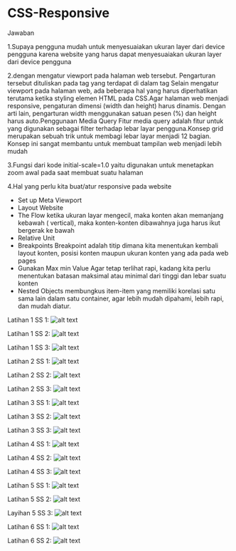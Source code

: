 # CSS-Responsive

Jawaban 


1.Supaya pengguna mudah untuk menyesuaiakan ukuran layer dari device pengguna karena website yang harus dapat menyesuaiakan ukuran layer dari device pengguna

2.dengan mengatur viewport pada halaman web tersebut. Pengarturan tersebut dituliskan pada tag <meta> yang terdapat di dalam tag <head>
  Selain mengatur viewport pada halaman web, ada beberapa hal yang harus diperhatikan terutama ketika styling elemen HTML pada CSS.Agar halaman web menjadi responsive, pengaturan dimensi (width dan height) harus dinamis. Dengan arti lain, pengarturan width menggunakan satuan pesen (%) dan height harus auto.Penggunaan Media Query Fitur media query adalah fitur untuk yang digunakan sebagai filter terhadap lebar layar pengguna.Konsep grid merupakan sebuah trik untuk membagi lebar layar menjadi 12 bagian. Konsep ini sangat membantu untuk membuat tampilan web menjadi lebih mudah

3.Fungsi dari kode initial-scale=1.0 yaitu digunakan untuk menetapkan zoom awal pada saat membuat suatu halaman

4.Hal yang perlu kita buat/atur responsive pada website
  - Set up Meta Viewport
  - Layout Website
  - The Flow
  ketika ukuran layar mengecil, maka konten akan memanjang kebawah ( vertical), maka konten-konten dibawahnya juga harus ikut bergerak     ke bawah
  - Relative Unit
  - Breakpoints
   Breakpoint adalah titip dimana kita menentukan kembali layout konten, posisi konten maupun ukuran konten yang ada pada web pages
  - Gunakan Max min Value
   Agar tetap terlihat rapi, kadang kita perlu menentukan batasan maksimal atau minimal dari tinggi dan lebar suatu konten
  - Nested Objects
   membungkus item-item yang memiliki korelasi satu sama lain dalam satu container, agar lebih mudah dipahami, lebih rapi, dan mudah        diatur.
  



  
  
  
  
  
  
  
Latihan 1 SS 1:
![alt text](https://github.com/Dhimas46/CSS-Responsive/blob/master/SS%20Latihan%201/1.JPG)

Latihan 1 SS 2:
![alt text](https://github.com/Dhimas46/CSS-Responsive/blob/master/SS%20Latihan%201/2.JPG)

Latihan 1 SS 3:
![alt text](https://github.com/Dhimas46/CSS-Responsive/blob/master/SS%20Latihan%201/3.JPG)

Latihan 2 SS 1:
![alt text](https://github.com/Dhimas46/CSS-Responsive/blob/master/SS%20Latihan%202/1.JPG)

Latihan 2 SS 2:
![alt text](https://github.com/Dhimas46/CSS-Responsive/blob/master/SS%20Latihan%202/2.JPG)

Latihan 2 SS 3:
![alt text](https://github.com/Dhimas46/CSS-Responsive/blob/master/SS%20Latihan%202/3.JPG)

Latihan 3 SS 1:
![alt text](https://github.com/Dhimas46/CSS-Responsive/blob/master/SS%20Latihan%203/1.JPG)

Latihan 3 SS 2:
![alt text](https://github.com/Dhimas46/CSS-Responsive/blob/master/SS%20Latihan%203/2.JPG)

Latihan 3 SS 3:
![alt text](https://github.com/Dhimas46/CSS-Responsive/blob/master/SS%20Latihan%203/3.JPG)

Latihan 4 SS 1:
![alt text](https://github.com/Dhimas46/CSS-Responsive/blob/master/SS%20Latihan%204/1.JPG)

Latihan 4 SS 2:
![alt text](https://github.com/Dhimas46/CSS-Responsive/blob/master/SS%20Latihan%204/2.JPG)

Latihan 4 SS 3:
![alt text](https://github.com/Dhimas46/CSS-Responsive/blob/master/SS%20Latihan%204/3.JPG)

Latihan 5 SS 1:
![alt text](https://github.com/Dhimas46/CSS-Responsive/blob/master/SS%20Latihan%205/1.JPG)

Latihan 5 SS 2:
![alt text](https://github.com/Dhimas46/CSS-Responsive/blob/master/SS%20Latihan%205/2.JPG)

Layihan 5 SS 3:
![alt text](https://github.com/Dhimas46/CSS-Responsive/blob/master/SS%20Latihan%205/3.JPG)

Latihan 6 SS 1:
![alt text](https://github.com/Dhimas46/CSS-Responsive/blob/master/SS%20Latihan%206/1.JPG)

Latihan 6 SS 2:
![alt text](https://github.com/Dhimas46/CSS-Responsive/blob/master/SS%20Latihan%206/3.JPG)
